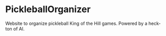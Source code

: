 # PickleballOrganizer
Website to organize pickleball King of the Hill games.
Powered by a heck-ton of AI.
